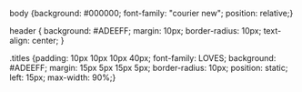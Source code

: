 body {background: #000000;
    font-family: "courier new";
    position: relative;}

header {
    background: #ADEEFF;
    margin: 10px;
    border-radius: 10px;
    text-align: center;
}

.titles {padding: 10px 10px 10px 40px;
font-family: LOVES;
background: #ADEEFF;
margin: 15px 5px 15px 5px;
border-radius: 10px;
position: static;
left: 15px;
max-width: 90%;}